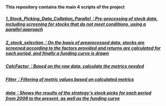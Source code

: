 #### This repository contains the main 4 scripts of the project
##### [1_Stock_Picking_Data_Collation_Parallel：Pre-processing of stock data, including screening for stocks that do not meet conditions, using a parallel approach](https://github.com/JiahaoLi-creator/Cooperation-Metrics-Strategy/blob/master/1_Stock_Picking_Data_Collation_Parallel.py)
##### [2_stock_selection：On the basis of preprocessed data, stocks are screened according to the factors provided and returns are calculated for each period, and finally a funding curve is drawn](https://github.com/JiahaoLi-creator/Cooperation-Metrics-Strategy/blob/master/2_stock_selection.py)
##### [CalcFactor：Based on the raw data, calculate the metrics needed](https://github.com/JiahaoLi-creator/Cooperation-Metrics-Strategy/blob/master/CalcFactor.py)
##### [Filter：Filtering of metric values based on calculated metrics](https://github.com/JiahaoLi-creator/Cooperation-Metrics-Strategy/blob/master/Filter.py)
##### [data：Shows the results of the strategy's stock picks for each period from 2008 to the present, as well as the funding curve](https://github.com/JiahaoLi-creator/Cooperation-Metrics-Strategy/tree/master/data)
